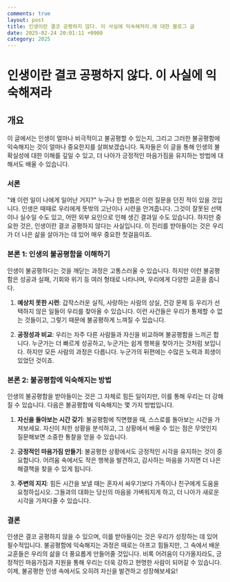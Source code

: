 ```yaml
---
comments: true
layout: post
title: 인생이란 결코 공평하지 않다. 이 사실에 익숙해져라.에 대한 블로그 글
date: 2025-02-24 20:01:11 +0900
category: 2025
---
```


# 인생이란 결코 공평하지 않다. 이 사실에 익숙해져라

## 개요
이 글에서는 인생이 얼마나 비극적이고 불공평할 수 있는지, 그리고 그러한 불공평함에 익숙해지는 것이 얼마나 중요한지를 살펴보겠습니다. 독자들은 이 글을 통해 인생의 불확실성에 대한 이해를 깊일 수 있고, 더 나아가 긍정적인 마음가짐을 유지하는 방법에 대해서도 배울 수 있습니다.

### 서론
"왜 이런 일이 나에게 일어난 거지?" 누구나 한 번쯤은 이런 질문을 던진 적이 있을 것입니다. 인생은 때때로 우리에게 뜻밖의 고난이나 시련을 안겨줍니다. 그것이 잘못된 선택이나 실수일 수도 있고, 어떤 외부 요인으로 인해 생긴 결과일 수도 있습니다. 하지만 중요한 것은, 인생이란 결코 공평하지 않다는 사실입니다. 이 진리를 받아들이는 것은 우리가 더 나은 삶을 살아가는 데 있어 매우 중요한 첫걸음이죠.

### 본론 1: 인생의 불공평함을 이해하기
인생이 불공평하다는 것을 깨닫는 과정은 고통스러울 수 있습니다. 하지만 이런 불공평함은 성공과 실패, 기회와 위기 등 여러 형태로 나타나며, 우리에게 다양한 교훈을 줍니다. 

1. **예상치 못한 시련**: 갑작스러운 실직, 사랑하는 사람의 상실, 건강 문제 등 우리가 선택하지 않은 일들이 우리를 찾아올 수 있습니다. 이런 사건들은 우리가 통제할 수 없는 것들이고, 그렇기 때문에 불공평하게 느껴질 수 있습니다.

2. **공정성과 비교**: 우리는 자주 다른 사람들과 자신을 비교하며 불공평함을 느끼곤 합니다. 누군가는 더 빠르게 성공하고, 누군가는 쉽게 행복을 찾아가는 것처럼 보입니다. 하지만 모든 사람의 과정은 다릅니다. 누군가의 뒤편에는 수많은 노력과 희생이 있었던 것이죠.

### 본론 2: 불공평함에 익숙해지는 방법
인생의 불공평함을 받아들이는 것은 그 자체로 힘든 일이지만, 이를 통해 우리는 더 강해질 수 있습니다. 다음은 불공평함에 익숙해지는 몇 가지 방법입니다.

1. **자신을 돌아보는 시간 갖기**: 불공평함에 직면했을 때, 스스로를 돌아보는 시간을 가져보세요. 자신이 처한 상황을 분석하고, 그 상황에서 배울 수 있는 점은 무엇인지 질문해보면 소중한 통찰을 얻을 수 있습니다.

2. **긍정적인 마음가짐 만들기**: 불공평한 상황에서도 긍정적인 시각을 유지하는 것이 중요합니다. 어려움 속에서도 작은 행복을 발견하고, 감사하는 마음을 가지면 더 나은 해결책을 찾을 수 있게 됩니다.

3. **주변의 지지**: 힘든 시간을 보낼 때는 혼자서 싸우기보다 가족이나 친구에게 도움을 요청하십시오. 그들과의 대화는 당신의 마음을 가벼워지게 하고, 더 나아가 새로운 시각을 가져다줄 수 있습니다.

### 결론
인생은 결코 공평하지 않을 수 있으며, 이를 받아들이는 것은 우리가 성장하는 데 있어 필수적입니다. 불공평함에 익숙해지는 과정은 때로는 아프고 힘들지만, 그 속에서 배운 교훈들은 우리의 삶을 더 풍요롭게 만들어줄 것입니다. 비록 어려움이 다가올지라도, 긍정적인 마음가짐과 지원을 통해 우리는 더욱 강하고 현명한 사람이 되어갈 수 있습니다. 이제, 불공평한 인생 속에서도 오히려 자신을 발견하고 성장해보세요!